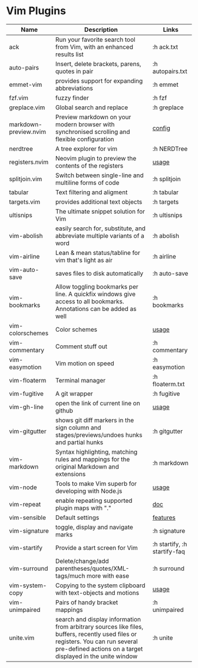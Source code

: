 # Vim Plugins

| Name                  | Description                                                                                                                                                                                    | Links                                                                            |
| --------------------- | ---------------------------------------------------------------------------------------------------------------------------------------------------------------------------------------------- | -------------------------------------------------------------------------------- |
| ack                   | Run your favorite search tool from Vim, with an enhanced results list                                                                                                                          | :h ack.txt                                                                       |
| auto-pairs            | Insert, delete brackets, parens, quotes in pair                                                                                                                                                | :h autopairs.txt                                                                 |
| emmet-vim             | provides support for expanding abbreviations                                                                                                                                                   | :h emmet                                                                         |
| fzf.vim               | fuzzy finder                                                                                                                                                                                   | :h fzf                                                                           |
| greplace.vim          | Global search and replace                                                                                                                                                                      | :h greplace                                                                      |
| markdown-preview.nvim | Preview markdown on your modern browser with synchronised scrolling and flexible configuration                                                                                                 | [config](https://github.com/iamcco/markdown-preview.nvim#markdownpreview-config) |
| nerdtree              | A tree explorer for vim                                                                                                                                                                        | :h NERDTree                                                                      |
| registers.nvim        | Neovim plugin to preview the contents of the registers                                                                                                                                         | [usage](https://github.com/tversteeg/registers.nvim#use)                         |
| splitjoin.vim         | Switch between single-line and multiline forms of code                                                                                                                                         | :h splitjoin                                                                     |
| tabular               | Text filtering and aligment                                                                                                                                                                    | :h tabular                                                                       |
| targets.vim           | provides additional text objects                                                                                                                                                               | :h targets                                                                       |
| ultisnips             | The ultimate snippet solution for Vim                                                                                                                                                          | :h ultisnips                                                                     |
| vim-abolish           | easily search for, substitute, and abbreviate multiple variants of a word                                                                                                                      | :h abolish                                                                       |
| vim-airline           | Lean & mean status/tabline for vim that's light as air                                                                                                                                         | :h airline                                                                       |
| vim-auto-save         | saves files to disk automatically                                                                                                                                                              | :h auto-save                                                                     |
| vim-bookmarks         | Allow toggling bookmarks per line. A quickfix windows give access to all bookmarks. Annotations can be added as well                                                                           | :h bookmarks                                                                     |
| vim-colorschemes      | Color schemes                                                                                                                                                                                  | [usage](https://github.com/flazz/vim-colorschemes#using)                         |
| vim-commentary        | Comment stuff out                                                                                                                                                                              | :h commentary                                                                    |
| vim-easymotion        | Vim motion on speed                                                                                                                                                                            | :h easymotion                                                                    |
| vim-floaterm          | Terminal manager                                                                                                                                                                               | :h floaterm.txt                                                                  |
| vim-fugitive          | A git wrapper                                                                                                                                                                                  | :h fugitive                                                                      |
| vim-gh-line           | open the link of current line on github                                                                                                                                                        | [usage](https://github.com/ruanyl/vim-gh-line#how-to-use)                        |
| vim-gitgutter         | shows git diff markers in the sign column and stages/previews/undoes hunks and partial hunks                                                                                                   | :h gitgutter                                                                     |
| vim-markdown          | Syntax highlighting, matching rules and mappings for the original Markdown and extensions                                                                                                      | :h markdown                                                                      |
| vim-node              | Tools to make Vim superb for developing with Node.js                                                                                                                                           | [usage](https://github.com/moll/vim-node#using)                                  |
| vim-repeat            | enable repeating supported plugin maps with "."                                                                                                                                                | [doc](https://github.com/tpope/vim-repeat#repeatvim)                             |
| vim-sensible          | Default settings                                                                                                                                                                               | [features](https://github.com/tpope/vim-sensible#features)                       |
| vim-signature         | toggle, display and navigate marks                                                                                                                                                             | :h signature                                                                     |
| vim-startify          | Provide a start screen for Vim                                                                                                                                                                 | :h startify, :h startify-faq                                                     |
| vim-surround          | Delete/change/add parentheses/quotes/XML-tags/much more with ease                                                                                                                              | :h surround                                                                      |
| vim-system-copy       | Copying to the system clipboard with text-objects and motions                                                                                                                                  | [usage](https://github.com/christoomey/vim-system-copy#usage)                    |
| vim-unimpaired        | Pairs of handy bracket mappings                                                                                                                                                                | :h unimpaired                                                                    |
| unite.vim             | search and display information from arbitrary sources like files, buffers, recently used files or registers. You can run several pre-defined actions on a target displayed in the unite window | :h unite                                                                         |
